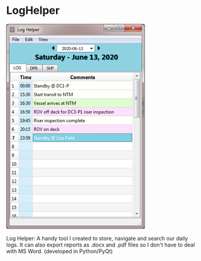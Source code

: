 # LogHelper
![LogHelper](/images/LogHelper.png)


Log Helper: A handy tool I created to store, navigate and search our daily logs. It can  also export reports as .docx and .pdf files so I don't have to deal with MS Word. (developed in Python/PyQt)
